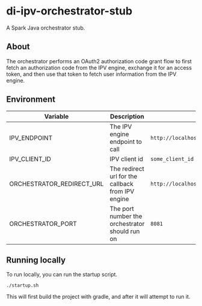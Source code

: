 # di-ipv-orchestrator-stub

A Spark Java orchestrator stub.

## About

The orchestrator performs an OAuth2 authorization code grant flow
to first fetch an authorization code from the IPV engine,
exchange it for an access token, and then use that token
to fetch user information from the IPV engine.

## Environment

Variable | Description | Example Value
--- | --- | --- |
IPV_ENDPOINT | The IPV engine endpoint to call | `http://localhost:3000/` |
IPV_CLIENT_ID | IPV client id | `some_client_id` |
ORCHESTRATOR_REDIRECT_URL | The redirect url for the callback from IPV engine | `http://localhost:8081/orchestrator/codeCallback` |
ORCHESTRATOR_PORT | The port number the orchestrator should run on | `8081` |

## Running locally

To run locally, you can run the startup script.
```shell
./startup.sh
```
This will first build the project with gradle,
and after it will attempt to run it.